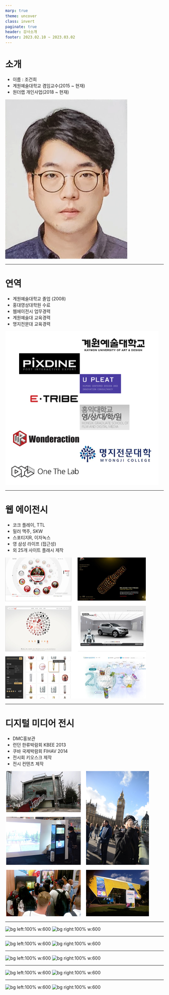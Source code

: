 ```yaml
---
marp: true
theme: uncover
class: invert
paginate: true
header: 강사소개
footer: 2023.02.10 ~ 2023.03.02
---
```


# 소개
- 이름 : 조건희
- 계원예술대학교 겸임교수(2015 ~ 현재) 
- 원더랩 개인사업(2018 ~ 현재)

![bg right:25% h:40%](../../Marp_images/Education/face.png)

---

# 연역
- 계원예술대학교 졸업 (2008)
- 홍대영상대학원 수료
- 웹에이전시 업무경력
- 계원예술대 교육경력
- 명지전문대 교육경력

![bg right:40% h:50%](../../Marp_images/Education/introduce_history.png)

<!-- - 2004~2008 계원 조형 예술대학 졸업
- 2008~2010 픽스다인 재직
- 2010~2011 유플리트 재직
- 2008~2012 학점은행제 졸
- 2012~2014 이트라이브 재직
- 2013~2015 홍익대학교 영상대학원 게임콘텐츠과 수료
- 2015~2017 원더랙션 개업
- 2015~ 계원예술대학교, 디지털미디어 디자인과 겸임교수
- 2018~ 원더랩 개업
- 2019~2022 명지전문대학, 디지털 커뮤니케이션 디자인과 출강 -->

---

# 웹 에이전시
- 코크 플레이, TTL
- 밀러 맥주, SKW
- 스포티지R, 이자녹스
- 영 삼성 라이프 (접근성)
- 외 25개 사이트 플래시 제작

![bg right:40% h:50%](../../Marp_images/Education/introduce_web.png)

---

# <!--fit-->디지털 미디어 전시
- DMC홍보관
- 런던 한류박람회 KBEE 2013
- 쿠바 국제박람회 FIHAV 2014
- 전시회 키오스크 제작
- 전시 컨텐츠 제작

![bg right:40% h:50%](../../Marp_images/Education/introduce_exhibition.png)

---
![bg left:100% w:600](../../Marp_images/Education/GIF/arduino_motor.gif)
![bg right:100% w:600](../../Marp_images/Education/GIF/arduino_segment.gif)
<!-- 아두이노 컴퓨팅 디바이스 -->
---
![bg left:100% w:600](../../Marp_images/Education/GIF/physical_rotator.gif)
![bg right:100% w:600](../../Marp_images/Education/GIF/physical_rotator_content1.gif)
<!-- 아두이노 컴퓨팅 디바이스 -->
---
![bg left:100% w:600](../../Marp_images/Education/GIF/metaverse1.gif)
![bg right:100% w:600](../../Marp_images/Education/GIF/metaverse2.gif)
<!-- Photon PUN을 이용한 메타버스 공간구현 -->
---
![bg left:100% w:600](../../Marp_images/Education/GIF/tracking.gif)
![bg right:100% w:600](../../Marp_images/Education/GIF/vr1.gif)
<!-- XR Studio -->
---
![bg left:100% w:600](../../Marp_images/Education/GIF/xr_space1.gif)
![bg right:100% w:600](../../Marp_images/Education/GIF/xr_space2.gif)
<!-- XR Studio -->